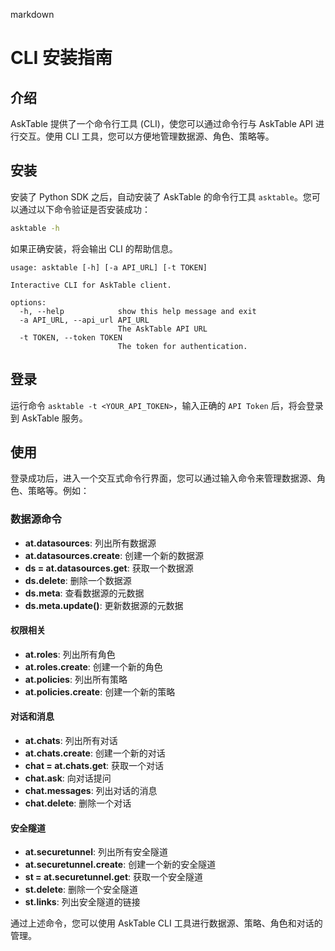 markdown
# CLI 安装指南

## 介绍

AskTable 提供了一个命令行工具 (CLI)，使您可以通过命令行与 AskTable API 进行交互。使用 CLI 工具，您可以方便地管理数据源、角色、策略等。

## 安装

安装了 Python SDK 之后，自动安装了 AskTable 的命令行工具 `asktable`。您可以通过以下命令验证是否安装成功：

```bash
asktable -h
```

如果正确安装，将会输出 CLI 的帮助信息。
```
usage: asktable [-h] [-a API_URL] [-t TOKEN]

Interactive CLI for AskTable client.

options:
  -h, --help            show this help message and exit
  -a API_URL, --api_url API_URL
                        The AskTable API URL
  -t TOKEN, --token TOKEN
                        The token for authentication.

```


## 登录

运行命令 `asktable -t <YOUR_API_TOKEN>`，输入正确的 `API Token` 后，将会登录到 AskTable 服务。

## 使用

登录成功后，进入一个交互式命令行界面，您可以通过输入命令来管理数据源、角色、策略等。例如：

### 数据源命令
- **at.datasources**: 列出所有数据源
- **at.datasources.create**: 创建一个新的数据源
- **ds = at.datasources.get**: 获取一个数据源
- **ds.delete**: 删除一个数据源
- **ds.meta**: 查看数据源的元数据
- **ds.meta.update()**: 更新数据源的元数据

#### 权限相关
- **at.roles**: 列出所有角色
- **at.roles.create**: 创建一个新的角色
- **at.policies**: 列出所有策略
- **at.policies.create**: 创建一个新的策略

#### 对话和消息
- **at.chats**: 列出所有对话
- **at.chats.create**: 创建一个新的对话
- **chat = at.chats.get**: 获取一个对话
- **chat.ask**: 向对话提问
- **chat.messages**: 列出对话的消息
- **chat.delete**: 删除一个对话

#### 安全隧道
- **at.securetunnel**: 列出所有安全隧道
- **at.securetunnel.create**: 创建一个新的安全隧道
- **st = at.securetunnel.get**: 获取一个安全隧道
- **st.delete**: 删除一个安全隧道
- **st.links**: 列出安全隧道的链接

通过上述命令，您可以使用 AskTable CLI 工具进行数据源、策略、角色和对话的管理。

